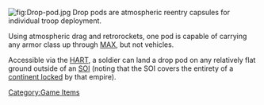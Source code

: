 ![](/Drop-pod.jpg "fig:Drop-pod.jpg") Drop pods are atmospheric reentry
capsules for individual troop deployment.

Using atmospheric drag and retrorockets, one pod is capable of carrying
any armor class up through [MAX](/MAX "wikilink"), but not vehicles.

Accessible via the [HART](/HART "wikilink"), a soldier can land a drop
pod on any relatively flat ground outside of an [SOI](/SOI "wikilink")
(noting that the SOI covers the entirety of a [continent
locked](/continental_lock "wikilink") by that empire).

[Category:Game Items](/Category:Game_Items "wikilink")
